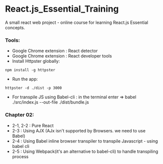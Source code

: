 # React.js_Essential_Training
A small react web project - online course for learning React.js Essential concepts.


### Tools:
  - Google Chrome extension : React detector
  - Google Chrome extension : React developer tools
  - Install Httpster globally:
  ```
  npm install -g httpster

  ```
  - Run the app:
  ```
  httpster -d ./dist -p 3000

  ```
  - For transpile JS using Babel-cli : in the terminal enter => babel ./src/index.js --out-file ./dist/bundle.js

### Chapter 02:
  - 2-1, 2-2 : Pure React
  - 2-3 : Using AJX (AJx isn't supported by Browsers. we need to use Babel)
  - 2-4 : Using Babel inline browser transpiler to transpile Javascript - using babel cli
  - 2-5 : Using Webpack(it's an alternative to babel-cli) to handle transpiling process
